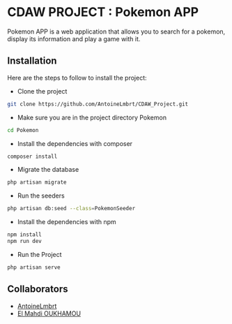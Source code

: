 # CDAW PROJECT : Pokemon APP
Pokemon APP is a web application that allows you to search for a pokemon, display its information and play a game with it.
## Installation
Here are the steps to follow to install the project:
- Clone the project
```bash
git clone https://github.com/AntoineLmbrt/CDAW_Project.git
```
- Make sure you are in the project directory Pokemon
```bash
cd Pokemon
```
- Install the dependencies with composer
```bash
composer install
```
- Migrate the database
```bash
php artisan migrate
```
- Run the seeders
```bash
php artisan db:seed --class=PokemonSeeder
```
- Install the dependencies with npm
```bash
npm install
npm run dev
```
- Run the Project
```bash
php artisan serve
```
## Collaborators

- [AntoineLmbrt](https://github.com/AntoineLmbrt)
- [El Mahdi OUKHAMOU](https://github.com/elmahdi43)
